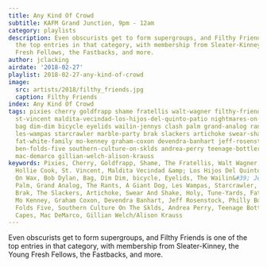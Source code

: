 ```yaml
---
title: Any Kind Of Crowd
subtitle: KAFM Grand Junction, 9pm - 12am
category: playlists
description: Even obscurists get to form supergroups, and Filthy Friends is one of
  the top entries in that category, with membership from Sleater-Kinney, the Young
  Fresh Fellows, the Fastbacks, and more.
author: jclacking
airdate: '2018-02-27'
playlist: 2018-02-27-any-kind-of-crowd
image:
  src: artists/2018/filthy_friends.jpg
  caption: Filthy Friends
index: Any Kind Of Crowd
tags: pixies cherry goldfrapp shame fratellis walt-wagner filthy-friends hollie-cook
  st-vincent maldita-vecindad-los-hijos-del-quinto-patio nightmares-on-wax bob-dylan
  bag dim-dim bicycle eyelids wailin-jennys clash palm grand-analog rants a-giant-dog
  les-wampas starcrawler marble-party brak slackers artichoke swear-shake holy tune-yards
  fat-white-family mo-kenney graham-coxon devendra-banhart jeff-rosenstock philly-boy-roy
  ben-folds-five southern-culture-on-sklds andrea-perry teenage-bottlerocket capes
  mac-demarco gillian-welch-alison-krauss
keywords: Pixies, Cherry, Goldfrapp, Shame, The Fratellis, Walt Wagner, Filthy Friends,
  Hollie Cook, St. Vincent, Maldita Vecindad &amp; Los Hijos Del Quinto Patio, Nightmares
  On Wax, Bob Dylan, Bag, Dim Dim, bicycle, Eyelids, The Wailin&#39; Jennys, The Clash,
  Palm, Grand Analog, The Rants, A Giant Dog, Les Wampas, Starcrawler, Marble Party,
  Brak, The Slackers, Artichoke, Swear And Shake, Holy, Tune-Yards, Fat White Family,
  Mo Kenney, Graham Coxon, Devendra Banhart, Jeff Rosenstock, Philly Boy Roy, Ben
  Folds Five, Southern Culture On The Sklds, Andrea Perry, Teenage Bottlerocket, The
  Capes, Mac DeMarco, Gillian Welch/Alison Krauss
---
```

Even obscurists get to form supergroups, and Filthy Friends is one of the top entries in that category, with membership from Sleater-Kinney, the Young Fresh Fellows, the Fastbacks, and more.
